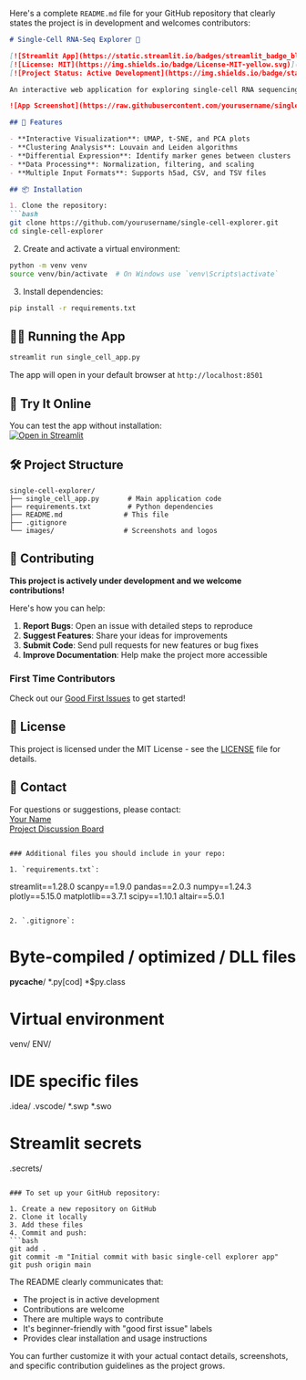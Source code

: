 Here's a complete `README.md` file for your GitHub repository that clearly states the project is in development and welcomes contributors:

```markdown
# Single-Cell RNA-Seq Explorer 🧬

[![Streamlit App](https://static.streamlit.io/badges/streamlit_badge_black_white.svg)](https://your-streamlit-app-url.streamlit.app/)
[![License: MIT](https://img.shields.io/badge/License-MIT-yellow.svg)](https://opensource.org/licenses/MIT)
[![Project Status: Active Development](https://img.shields.io/badge/status-active%20development-brightgreen)](https://github.com/yourusername/single-cell-explorer)

An interactive web application for exploring single-cell RNA sequencing datasets, featuring data visualization, clustering analysis, and differential expression.

![App Screenshot](https://raw.githubusercontent.com/yourusername/single-cell-explorer/main/images/app-screenshot.png)

## 🚀 Features

- **Interactive Visualization**: UMAP, t-SNE, and PCA plots
- **Clustering Analysis**: Louvain and Leiden algorithms
- **Differential Expression**: Identify marker genes between clusters
- **Data Processing**: Normalization, filtering, and scaling
- **Multiple Input Formats**: Supports h5ad, CSV, and TSV files

## 📦 Installation

1. Clone the repository:
```bash
git clone https://github.com/yourusername/single-cell-explorer.git
cd single-cell-explorer
```

2. Create and activate a virtual environment:
```bash
python -m venv venv
source venv/bin/activate  # On Windows use `venv\Scripts\activate`
```

3. Install dependencies:
```bash
pip install -r requirements.txt
```

## 🏃‍♂️ Running the App

```bash
streamlit run single_cell_app.py
```

The app will open in your default browser at `http://localhost:8501`

## 🌟 Try It Online

You can test the app without installation:  
[![Open in Streamlit](https://static.streamlit.io/badges/streamlit_badge_black_white.svg)](https://your-streamlit-app-url.streamlit.app/)

## 🛠️ Project Structure

```
single-cell-explorer/
├── single_cell_app.py       # Main application code
├── requirements.txt         # Python dependencies
├── README.md               # This file
├── .gitignore
└── images/                 # Screenshots and logos
```

## 🤝 Contributing

**This project is actively under development and we welcome contributions!**

Here's how you can help:

1. **Report Bugs**: Open an issue with detailed steps to reproduce
2. **Suggest Features**: Share your ideas for improvements
3. **Submit Code**: Send pull requests for new features or bug fixes
4. **Improve Documentation**: Help make the project more accessible

### First Time Contributors

Check out our [Good First Issues](https://github.com/yourusername/single-cell-explorer/issues?q=is%3Aopen+is%3Aissue+label%3A%22good+first+issue%22) to get started!

## 📜 License

This project is licensed under the MIT License - see the [LICENSE](LICENSE) file for details.

## 📧 Contact

For questions or suggestions, please contact:  
[Your Name](mailto:your.email@example.com)  
[Project Discussion Board](https://github.com/yourusername/single-cell-explorer/discussions)
```

### Additional files you should include in your repo:

1. `requirements.txt`:
```
streamlit==1.28.0
scanpy==1.9.0
pandas==2.0.3
numpy==1.24.3
plotly==5.15.0
matplotlib==3.7.1
scipy==1.10.1
altair==5.0.1
```

2. `.gitignore`:
```
# Byte-compiled / optimized / DLL files
__pycache__/
*.py[cod]
*$py.class

# Virtual environment
venv/
ENV/

# IDE specific files
.idea/
.vscode/
*.swp
*.swo

# Streamlit secrets
.secrets/
```

### To set up your GitHub repository:

1. Create a new repository on GitHub
2. Clone it locally
3. Add these files
4. Commit and push:
```bash
git add .
git commit -m "Initial commit with basic single-cell explorer app"
git push origin main
```

The README clearly communicates that:
- The project is in active development
- Contributions are welcome
- There are multiple ways to contribute
- It's beginner-friendly with "good first issue" labels
- Provides clear installation and usage instructions

You can further customize it with your actual contact details, screenshots, and specific contribution guidelines as the project grows.
